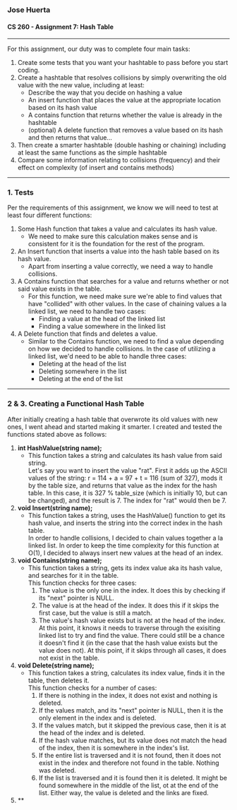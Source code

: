 ### Jose Huerta
#### CS 260 - Assignment 7: Hash Table
---
For this assignment, our duty was to complete four main tasks:
1.  Create some tests that you want your hashtable to pass before you start coding.
2.  Create a hashtable that resolves collisions by simply overwriting the old value with the new value, including at least:
    * Describe the way that you decide on hashing a value
    * An insert function that places the value at the appropriate location based on its hash value
    * A contains function that returns whether the value is already in the hashtable
    * (optional) A delete function that removes a value based on its hash and then returns that value…
3.  Then create a smarter hashtable (double hashing or chaining) including at least the same functions as the simple hashtable
4.  Compare some information relating to collisions (frequency) and their effect on complexity (of insert and contains methods)
---
### 1.  Tests
Per the requirements of this assignment, we know we will need to test at least four different functions:
1.  Some Hash function that takes a value and calculates its hash value.
    + We need to make sure this calculation makes sense and is consistent for it is the foundation for the rest of the program.
2.  An Insert function that inserts a value into the hash table based on its hash value.
    + Apart from inserting a value correctly, we need a way to handle collisions. 
3.  A Contains function that searches for a value and returns whether or not said value exists in the table.
    + For this function, we need make sure we're able to find values that have "collided" with other values. In the case of chaining values a la linked list,
      we need to handle two cases:
        * Finding a value at the head of the linked list
        * Finding a value somewhere in the linked list
4.  A Delete function that finds and deletes a value.
    + Similar to the Contains function, we need to find a value depending on how we decided to handle collisions. In the case of utilizing a linked list,
      we'd need to be able to handle three cases:
      * Deleting at the head of the list
      * Deleting somewhere in the list
      * Deleting at the end of the list
---
### 2 & 3.  Creating a Functional Hash Table
After initially creating a hash table that overwrote its old values with new ones, I went ahead and started making it smarter. I created and tested the functions 
stated above as follows:
1. **int HashValue(string name);**
   * This function takes a string and calculates its hash value from said string.<br>
      Let's say you want to insert the value "rat". First it adds up the ASCII values
      of the string: r = 114 + a = 97 + t = 116 (sum of 327), mods it by the table size, and returns that value as the index for the hash table. In this case, it
      is 327 % table_size (which is initially 10, but can be changed), and the result is 7. The index for "rat" would then be 7.
2. **void Insert(string name);**
   * This function takes a string, uses the HashValue() function to get its hash value, and inserts the string into the correct index in the hash table.<br>
     In order to handle collisions, I decided to chain values together a la linked list. In order to keep the time complexity for this function at O(1), I            decided to always insert new values at the head of an index. 
3. **void Contains(string name);**
   * This function takes a string, gets its index value aka its hash value, and searches for it in the table.<br>
     This function checks for three cases:
     1. The value is the only one in the index. It does this by checking if its "next" pointer is NULL.
     2. The value is at the head of the index. It does this if it skips the first case, but the value is still a match.
     3. The value's hash value exists but is not at the head of the index. At this point, it knows it needs to traverse through the exisiting linked list to 
        try and find the value. There could still be a chance it doesn't find it (in the case that the hash value exists but the value does not). At this                 point, if it skips through all cases, it does not exist in the table. 
4. **void Delete(string name);**
   * This function takes a string, calculates its index value, finds it in the table, then deletes it.<br>
     This function checks for a number of cases:
     1.  If there is nothing in the index, it does not exist and nothing is deleted.
     2.  If the values match, and its "next" pointer is NULL, then it is the only element in the index and is deleted.
     3.  If the values match, but it skipped the previous case, then it is at the head of the index and is deleted.
     4.  If the hash value matches, but its value does not match the head of the index, then it is somewhere in the index's list.
     5.  If the entire list is traversed and it is not found, then it does not exist in the index and therefore not found in the table. Nothing was deleted.
     6.  If the list is traversed and it is found then it is deleted. It might be found somewhere in the middle of the list, ot at the end of the list.
         Either way, the value is deleted and the links are fixed.
5. **
     
